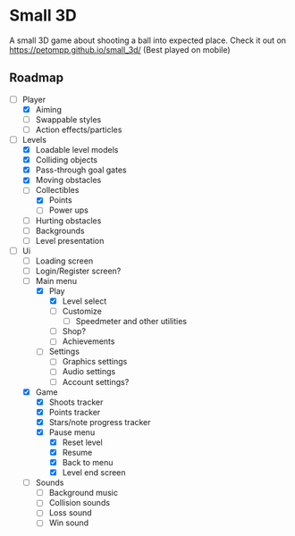 # Small 3D

A small 3D game about shooting a ball into expected place.
Check it out on https://petompp.github.io/small_3d/ (Best played on mobile)

## Roadmap

- [ ] Player
    - [x] Aiming
    - [ ] Swappable styles
    - [ ] Action effects/particles
- [ ] Levels
    - [x] Loadable level models
    - [x] Colliding objects
    - [x] Pass-through goal gates
    - [x] Moving obstacles
    - [ ] Collectibles
        - [x] Points
        - [ ] Power ups
    - [ ] Hurting obstacles
    - [ ] Backgrounds
    - [ ] Level presentation
- [ ] Ui
  - [ ] Loading screen
  - [ ] Login/Register screen?
  - [ ] Main menu
      - [x] Play
          - [x] Level select
          - [ ] Customize
              - [ ] Speedmeter and other utilities
          - [ ] Shop?
          - [ ] Achievements
      - [ ] Settings
          - [ ] Graphics settings
          - [ ] Audio settings
          - [ ] Account settings?
  - [x] Game
      - [x] Shoots tracker
      - [x] Points tracker
      - [x] Stars/note progress tracker
      - [x] Pause menu
          - [x] Reset level
          - [x] Resume
          - [x] Back to menu
          - [x] Level end screen
  - [ ] Sounds
      - [ ] Background music
      - [ ] Collision sounds
      - [ ] Loss sound
      - [ ] Win sound
